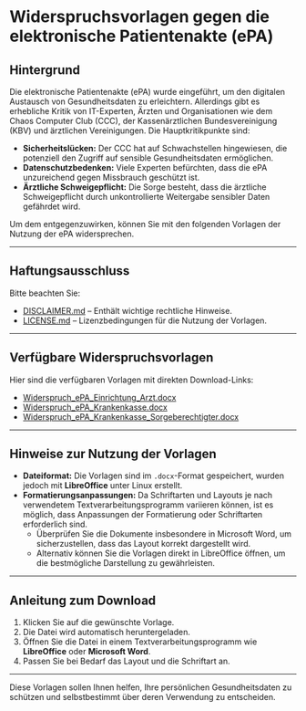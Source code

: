 # Widerspruchsvorlagen gegen die elektronische Patientenakte (ePA)

## Hintergrund

Die elektronische Patientenakte (ePA) wurde eingeführt, um den digitalen Austausch von Gesundheitsdaten zu erleichtern. Allerdings gibt es erhebliche Kritik von IT-Experten, Ärzten und Organisationen wie dem Chaos Computer Club (CCC), der Kassenärztlichen Bundesvereinigung (KBV) und ärztlichen Vereinigungen. Die Hauptkritikpunkte sind:

- **Sicherheitslücken:** Der CCC hat auf Schwachstellen hingewiesen, die potenziell den Zugriff auf sensible Gesundheitsdaten ermöglichen.
- **Datenschutzbedenken:** Viele Experten befürchten, dass die ePA unzureichend gegen Missbrauch geschützt ist.
- **Ärztliche Schweigepflicht:** Die Sorge besteht, dass die ärztliche Schweigepflicht durch unkontrollierte Weitergabe sensibler Daten gefährdet wird.

Um dem entgegenzuwirken, können Sie mit den folgenden Vorlagen der Nutzung der ePA widersprechen.

---

## Haftungsausschluss

Bitte beachten Sie:
- [DISCLAIMER.md](../DISCLAIMER.md) – Enthält wichtige rechtliche Hinweise.
- [LICENSE.md](https://github.com/robatsh/Vorlagen_Dokumente_de/blob/main/LICENSE) – Lizenzbedingungen für die Nutzung der Vorlagen.

---

## Verfügbare Widerspruchsvorlagen

Hier sind die verfügbaren Vorlagen mit direkten Download-Links:

- [Widerspruch_ePA_Einrichtung_Arzt.docx](https://raw.githubusercontent.com/robatsh/Vorlagen_Dokumente_de/main/epa2025/Widerspruch_ePA_Einrichtung_Arzt.docx)
- [Widerspruch_ePA_Krankenkasse.docx](https://raw.githubusercontent.com/robatsh/Vorlagen_Dokumente_de/main/epa2025/Widerspruch_ePA_Krankenkasse.docx)
- [Widerspruch_ePA_Krankenkasse_Sorgeberechtigter.docx](https://raw.githubusercontent.com/robatsh/Vorlagen_Dokumente_de/main/epa2025/Widerspruch_ePA_Krankenkasse_Sorgeberechtigter.docx)

---

## Hinweise zur Nutzung der Vorlagen

- **Dateiformat:** Die Vorlagen sind im `.docx`-Format gespeichert, wurden jedoch mit **LibreOffice** unter Linux erstellt.
- **Formatierungsanpassungen:** Da Schriftarten und Layouts je nach verwendetem Textverarbeitungsprogramm variieren können, ist es möglich, dass Anpassungen der Formatierung oder Schriftarten erforderlich sind. 
  - Überprüfen Sie die Dokumente insbesondere in Microsoft Word, um sicherzustellen, dass das Layout korrekt dargestellt wird.
  - Alternativ können Sie die Vorlagen direkt in LibreOffice öffnen, um die bestmögliche Darstellung zu gewährleisten.

---

## Anleitung zum Download

1. Klicken Sie auf die gewünschte Vorlage.
2. Die Datei wird automatisch heruntergeladen.
3. Öffnen Sie die Datei in einem Textverarbeitungsprogramm wie **LibreOffice** oder **Microsoft Word**.
4. Passen Sie bei Bedarf das Layout und die Schriftart an.

---

Diese Vorlagen sollen Ihnen helfen, Ihre persönlichen Gesundheitsdaten zu schützen und selbstbestimmt über deren Verwendung zu entscheiden.